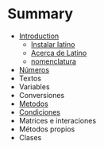 # Summary

* [Introduction](README.md)
   * [Instalar latino](introduccion/instalar_latino.md)
   * [Acerca de Latino](acerca_de_latino.md)
   * [nomenclatura](introduccion/nomenclatura.md)
* [Números](numeros.md)
* Textos
* Variables
* Conversiones
* [Metodos](métodos.md)
* [Condiciones](condiciones.md)
* Matrices e interaciones
* Métodos propios
* Clases


